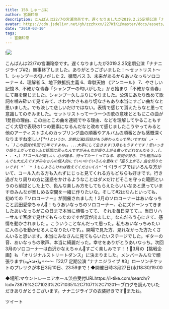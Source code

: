 ```yaml
---
title: 158.しゃーぷに
author: 宮瀬玲奈
description: こんばんは22/7の宮瀬玲奈です。遅くなりましたが2019.2.25定期公演「ナナニジライブ#2」無事終了しました。ありがとうございました！〜セットリスト〜1、シャンプーの匂いがした2、循環バス3、未来がある...
avatar: https://cdn.jsdelivr.net/gh/zzzhxxx/227WiKi@master/docs/assets/photo/avatar/reina.jpg
date: "2019-03-10"
tags:
  - 宮瀬玲奈
---
```


!![](https://cdn.jsdelivr.net/gh/zzzhxxx/227WiKi-image@master/blog-image/reina-2019-03-10_1.jpg)


こんばんは22/7の宮瀬玲奈です。遅くなりましたが2019.2.25定期公演「ナナニジライブ#2」無事終了しました。ありがとうございました！〜セットリスト〜
1、シャンプーの匂いがした
2、循環バス
3、未来があるからあいなっちソロコーナー
4、理解者
5、地下鉄抵抗主義
6、韋駄天娘
《アンコール》
7、やさしい記憶
8、不確かな青春「シャンプーの匂いがした」から始まり「不確かな青春」にて幕を閉じました。シャンプー久しぶりにやりました。公演にあたり改めて歌詞を噛み砕いて見てみて、さわやかさもあり切なさもあり本当にすごい曲だなと思いました。でも決して悲しいだけではない。表情で感じて貰えたらなと思って意識してのぞみました。セットリストって一つ一つの歌の意味とともにこの曲が1発目の理由、この曲とこの曲を連続でやる理由、などを理解してやることもすごく大切で表現の1つの要素になるんだなと改めて感じましたこうやってみると他のアーティストさんのカップリング曲の順番やアルバムの順番とかも感慨深くなりますね楽しい(*´°`*)というか、定期公演2回目がもう終わったって早いですね( ｡• - •｡｀)この感覚が6回で1年ですよね。。...大事にして生きます!3月ももうすぐです！思いっきり盛り上がってね✨ふと疑問に思ったんですがみんなが盛り上がる曲ってどれなんだろう..(｡• . •｡) ??コールが楽しい、心が踊る、待ってたー！ってなる、歌詞が好き、でも理由はなんでも大丈夫ですがみなさんの個人的にでいいのでいろんな意味で「盛り上がる」曲を知りたいです( *˙ ˙* )もしよろしければ教えてください(ﾉ)*´꒳`*(ヾ)ライブではいろんな方がいて、コール入れる方も入れずにじっと見てくれる方もどちらも好きです。行き過ぎたり周りの方に迷惑をかけるようなことはダメだけどそこを守った範囲というのら前提とした上で、色んな楽しみ方をしてもらえたらいいなあと思っています😊みんなが楽しめる空間を一緒に作りたいな。そして#2はなんといっても、初めての『ソロコーナー』が開催されました！2月のソロコーナーはあいなっちこと武田愛奈ちゃん🍓！もうあいなっちのソロコーナー、心にズドーンってきましたあいなっちがこの日まで本当に頑張ってて、 それを毎日見てて、。当日リハーサルで客席で見せてもらったのですが涙が出ました。なんだろう心にきて、感情を動かされました 。こういうことなんだって思った。私もあいなっちみたいに人の心を動かせる人になりたいです。。開場で見た方、見れなかった方たくさんいると思います。本当にみなさんに見てもらいたいステージでした。ギターの音、あいなっちの歌声、本当に綺麗だった。幸せをありがとうあいなっち。次回3月のソロコーナーは白沢かなえちゃん🌷すごく楽しみです！！🥰3月の【挑戦企画】も
「オリジナルストリートダンス」に決まりました。メンバーみんなで頑張ります‎(๑و•̀ω•́)و✧〜〜『22/7 定期公演 “ナナニジライブ #3』ローソンチケットのプレリクが本日3月10日、23:59まで！◆開催日時:3月27日(水)18:30/19:00

◆場所:マウントレーニアホール渋谷受付URLhttps://l-tike.com/search/?lcd=73879%2C71023%2C71035%2C71071%2C71201〜ブログを読んでいただきありがとうございます。ナナニジライブの衣装好きです💓またね。


ツイート



